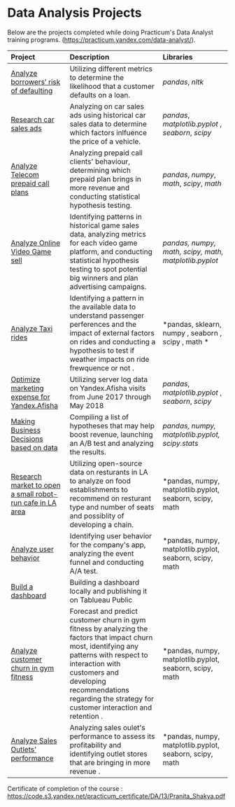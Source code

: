 
# Data Analysis Projects
Below are the projects completed while doing Practicum's Data Analyst training programs. (https://practicum.yandex.com/data-analyst/).

| Project  | Description | Libraries |
| :---------------------- | :---------------------- | :---------------------- |
| [Analyze borrowers’ risk of defaulting](credit_score) | Utilizing different metrics to determine the likelihood that a customer defaults on a loan. | *pandas*, *nltk* |
| [Research car sales ads](car_sales) | Analyzing on car sales ads using historical car sales data to determine which factors inlfuence the price of a vehicle. | *pandas*, *matplotlib.pyplot* , *seaborn*, *scipy*|
|[Analyze Telecom prepaid call plans](telecom_plans)| Analyzing prepaid call clients' behaviour, determining which prepaid plan brings in more revenue and conducting statistical hypothesis testing. | *pandas*, *numpy*, *math*, *scipy*, *math* |
|[Analyze Online Video Game sell ](video_game)| Identifying patterns in historical game sales data, analyzing metrics for each video game platform, and conducting statistical hypothesis testing to spot potential big winners and plan advertising campaigns. | *pandas, numpy, math, scipy, math, matplotlib.pyplot* |
|[Analyze Taxi rides](taxi_ride)| Identifying a pattern in the available data to understand passenger perferences and the impact of external factors on rides and conducting a hypothesis to test if weather impacts on ride frewquence or not . | *pandas, sklearn, numpy , seaborn , scipy , math * |
|[Optimize marketing expense for Yandex.Afisha](market_expense)| Utilizing server log data on Yandex.Afisha visits from June 2017 through May 2018 | *pandas*, *matplotlib.pyplot* , *seaborn*, *scipy* |
|[Making Business Decisions based on data](business_decision)|Compiling a list of hypotheses that may help boost revenue, launching an A/B test and analyzing the results. | *pandas, numpy, matplotlib.pyplot, scipy.stats* |
|[Research market to open a small robot-run cafe in LA area](market_research)| Utilizing open-source data on resturants in LA to analyze on food establishments to recommend on resturant type and number of seats and possiblity of developing a chain. | *pandas, numpy, matplotlib.pyplot, seaborn, scipy, math |
|[Analyze user behavior](user_behavior)| Identifying user behavior for the company's app, analyzing the event funnel and conducting A/A test. | *pandas, numpy, matplotlib.pyplot, seaborn, scipy, math |
|[Build a dashboard](dashboard)|Building a dashboard locally and publishing it on Tablueau Public  |  |
|[Analyze customer churn in gym fitness](customer_churn)| Forecast and predict customer churn in gym fitness by analyzing the factors that impact churn most, identifying any patterns with respect to interaction with customers and developing recommendations regarding the strategy for customer interaction and retention . | *pandas, numpy, matplotlib.pyplot, seaborn, scipy, math |
|[Analyze Sales Outlets' performance](sales_performance)| Analyzing sales oulet's performance to assess its profitability and identifying outlet stores that are bringing in more revenue . | *pandas, numpy, matplotlib.pyplot, seaborn, scipy, math |

Certificate of completion of the course : https://code.s3.yandex.net/practicum_certificate/DA/13/Pranita_Shakya.pdf



















